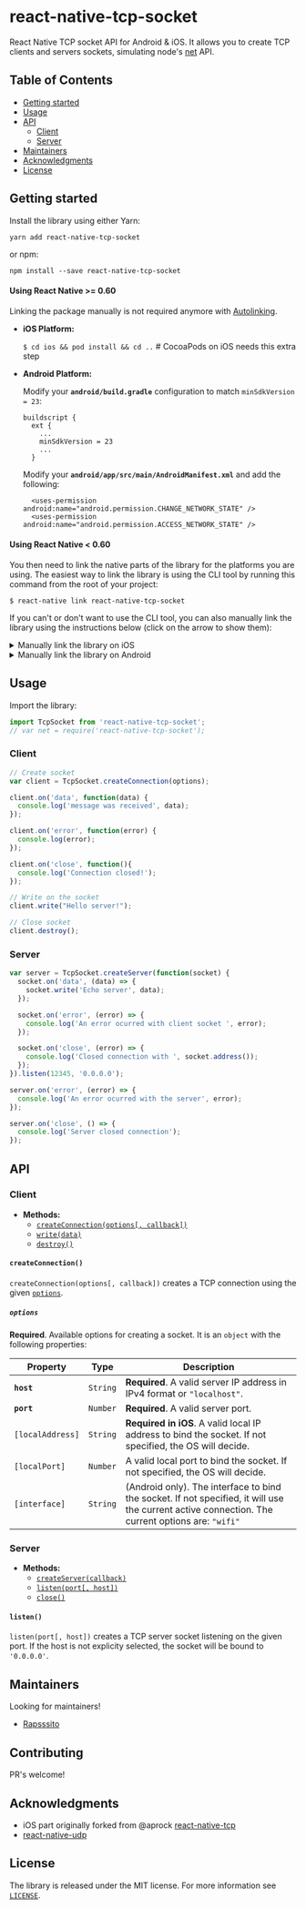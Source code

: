 # react-native-tcp-socket
React Native TCP socket API for Android & iOS. It allows you to create TCP clients and servers sockets, simulating node's [net](https://nodejs.org/api/net.html) API.

## Table of Contents

- [Getting started](#getting-started)
- [Usage](#usage)
- [API](#icon-component)
  - [Client](#client)
  - [Server](#server)
- [Maintainers](#maintainers)
- [Acknowledgments](#acknowledgments)
- [License](#license)

## Getting started
Install the library using either Yarn:

```
yarn add react-native-tcp-socket
```

or npm:

```
npm install --save react-native-tcp-socket
```

#### Using React Native >= 0.60
Linking the package manually is not required anymore with [Autolinking](https://github.com/react-native-community/cli/blob/master/docs/autolinking.md).

- **iOS Platform:**

  `$ cd ios && pod install && cd ..` # CocoaPods on iOS needs this extra step

- **Android Platform:**

  Modify your **`android/build.gradle`** configuration to match `minSdkVersion = 23`:
  ```
  buildscript {
    ext {
      ...
      minSdkVersion = 23 
      ...
    }
  ```

  Modify your **`android/app/src/main/AndroidManifest.xml`** and add the following:
  ```
    <uses-permission android:name="android.permission.CHANGE_NETWORK_STATE" />
    <uses-permission android:name="android.permission.ACCESS_NETWORK_STATE" />
  ```
  
  
#### Using React Native < 0.60

You then need to link the native parts of the library for the platforms you are using. The easiest way to link the library is using the CLI tool by running this command from the root of your project:

`$ react-native link react-native-tcp-socket`

If you can't or don't want to use the CLI tool, you can also manually link the library using the instructions below (click on the arrow to show them):

<details>
<summary>Manually link the library on iOS</summary>

1. In XCode, in the project navigator, right click `Libraries` ➜ `Add Files to [your project's name]`
2. Go to `node_modules` ➜ `react-native-tcp-socket` and add `TcpSocket.xcodeproj`
3. In XCode, in the project navigator, select your project. Add `libTcpSocket.a` to your project's `Build Phases` ➜ `Link Binary With Libraries`
4. Run your project (`Cmd+R`)<
</details>

<details>
<summary>Manually link the library on Android</summary>

1. Open up `android/app/src/main/java/[...]/MainApplication.java`
  - Add `import com.reactlibrary.TcpSocketPackage;` to the imports at the top of the file
  - Add `new TcpSocketPackage()` to the list returned by the `getPackages()` method
2. Append the following lines to `android/settings.gradle`:
  	```
  	include ':react-native-tcp-socket'
  	project(':react-native-tcp-socket').projectDir = new File(rootProject.projectDir, 	'../node_modules/react-native-tcp-socket/android')
  	```
3. Insert the following lines inside the dependencies block in `android/app/build.gradle`:
  	```
      compile project(':react-native-tcp-socket')
  	```
</details>

## Usage
Import the library:
```javascript
import TcpSocket from 'react-native-tcp-socket';
// var net = require('react-native-tcp-socket');
```
### Client
```javascript
// Create socket
var client = TcpSocket.createConnection(options);

client.on('data', function(data) {
  console.log('message was received', data);
});

client.on('error', function(error) {
  console.log(error);
});

client.on('close', function(){
  console.log('Connection closed!');
});

// Write on the socket
client.write("Hello server!");

// Close socket
client.destroy();
```
### Server
```javascript
var server = TcpSocket.createServer(function(socket) {
  socket.on('data', (data) => {
    socket.write('Echo server', data);
  });

  socket.on('error', (error) => {
    console.log('An error ocurred with client socket ', error);
  });

  socket.on('close', (error) => {
    console.log('Closed connection with ', socket.address());
  });
}).listen(12345, '0.0.0.0');

server.on('error', (error) => {
  console.log('An error ocurred with the server', error);
});

server.on('close', () => {
  console.log('Server closed connection');
});
```
## API
### Client
* **Methods:**
  * [`createConnection(options[, callback])`](#createconnection)
  * [`write(data)`](#write)
  * [`destroy()`](#destroy)

#### `createConnection()`
`createConnection(options[, callback])` creates a TCP connection using the given [`options`](#options).
##### `options`
**Required**. Available options for creating a socket. It is an `object` with the following properties:

| Property              | Type                                    | Description                                                                                        |
| --------------------- | --------------------------------------- | -------------------------------------------------------------------------------------------------- |
| **`host`** | `String` | **Required**. A valid server IP address in IPv4 format or `"localhost"`. |
| **`port`** | `Number`  | **Required**. A valid server port. |
| `[localAddress]` | `String` | **Required in iOS**. A valid local IP address to bind the socket. If not specified, the OS will decide. |
| `[localPort]` | `Number` | A valid local port to bind the socket. If not specified, the OS will decide. |
| `[interface]`| `String` | (Android only). The interface to bind the socket. If not specified, it will use the current active connection. The current options are: `"wifi"`|

### Server
* **Methods:**
  * [`createServer(callback)`](#createserver)
  * [`listen(port[, host])`](#listen)
  * [`close()`](#close)

#### `listen()`
`listen(port[, host])` creates a TCP server socket listening on the given port. If the host is not explicity selected, the socket will be bound to `'0.0.0.0'`.

## Maintainers
Looking for maintainers!

* [Rapsssito](https://github.com/rapsssito)

## Contributing

PR's welcome!

## Acknowledgments

* iOS part originally forked from @aprock [react-native-tcp](https://github.com/aprock/react-native-tcp)
* [react-native-udp](https://github.com/tradle/react-native-udp)

## License

The library is released under the MIT license. For more information see [`LICENSE`](/LICENSE).
